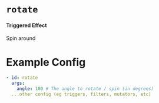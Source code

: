 # `rotate`
#### Triggered Effect

Spin around

# Example Config
```yaml
- id: rotate
  args:
    angle: 180 # The angle to rotate / spin (in degrees)
  ...other config (eg triggers, filters, mutators, etc)
```
